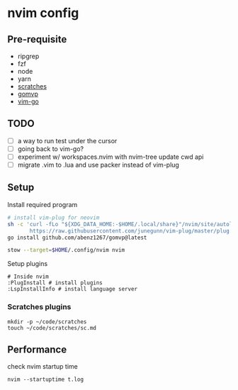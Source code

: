 # nvim config

## Pre-requisite
- ripgrep
- fzf
- node 
- yarn
- [scratches](./lua/plugins/scratches.lua)
- [gomvp](https://github.com/abenz1267/gomvp)
- [vim-go](https://github.com/fatih/vim-go)

## TODO
- [ ] a way to run test under the cursor
- [ ] going back to vim-go?
- [ ] experiment w/ workspaces.nvim with nvim-tree update cwd api
- [ ] migrate .vim to .lua and use packer instead of vim-plug

## Setup
Install required program
```sh
# install vim-plug for neovim
sh -c 'curl -fLo "${XDG_DATA_HOME:-$HOME/.local/share}"/nvim/site/autoload/plug.vim --create-dirs \
       https://raw.githubusercontent.com/junegunn/vim-plug/master/plug.vim'
go install github.com/abenz1267/gomvp@latest

stow --target=$HOME/.config/nvim nvim
```
Setup plugins
```
# Inside nvim
:PlugInstall # install plugins
:LspInstallInfo # install language server
```

### Scratches plugins
```
mkdir -p ~/code/scratches
touch ~/code/scratches/sc.md
```

## Performance
check nvim startup time
```
nvim --startuptime t.log
```
